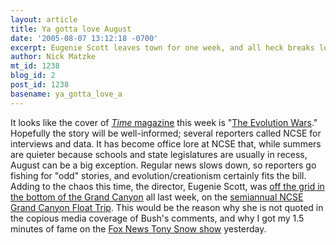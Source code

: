 ```yaml
---
layout: article
title: Ya gotta love August
date: '2005-08-07 13:12:18 -0700'
excerpt: Eugenie Scott leaves town for one week, and all heck breaks loose...
author: Nick Matzke
mt_id: 1238
blog_id: 2
post_id: 1238
basename: ya_gotta_love_a
---
```

<img src="http://www.time.com/time/images/covers/1101050815_120.jpg" alt="" style="float:left;" />It looks like the cover of [_Time_ magazine](http://www.time.com/time/) this week is "[The Evolution Wars](http://www.time.com/time/magazine/article/0,9171,1090836,00.html)."  Hopefully the story will be well-informed; several reporters called NCSE for interviews and data.  It has become office lore at NCSE that, while summers are quieter because schools and state legislatures are usually in recess, August can be a big exception.  Regular news slows down, so reporters go fishing for "odd" stories, and evolution/creationism certainly fits the bill.  Adding to the chaos this time, the director, Eugenie Scott, was [off the grid in the bottom of the Grand Canyon](http://www.ncseweb.org/GC2005/GCfaq/GrandCanyonFAQ.html) all last week, on the [semiannual NCSE Grand Canyon Float Trip](http://www.ncseweb.org/GC2005/GCfaq/GrandCanyonFAQ.html).  This would be the reason why she is not quoted in the copious media coverage of Bush's comments, and why I got my 1.5 minutes of fame on the [Fox News Tony Snow show](http://www.foxnews.com/story/0,2933,144876,00.html) yesterday.
